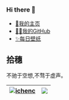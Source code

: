 ### Hi there 👋

- [🥇我的主页](https://ichen.ink)
- [👨‍💻我的GitHub](https://github.com/ichenc)
- [✨每日壁纸](https://bing.ichen.ink/)


## 拾穗
  不驰于空想,不骛于虚声。

| <a href="https://github.com/ichenc"><img align="center" src="https://github-readme-stats.vercel.app/api?username=ichenc&show_icons=true&include_all_commits=true&theme=buefy&hide_border=true&locale=cn" alt="ichenc" /></a> | <a href="https://github.com/ichenc"><img align="center" src="https://github-readme-stats.vercel.app/api/top-langs/?username=ichenc&layout=compact&theme=buefy&hide_border=true&locale=cn" /></a> |
| ------------------------------------------------------------ | ------------------------------------------------------------ |
